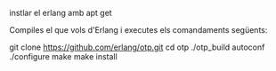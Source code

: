 instlar el erlang amb apt get

Compiles el que vols d'Erlang i executes els comandaments següents:


git clone https://github.com/erlang/otp.git
cd otp
./otp_build autoconf
./configure
make
make install
